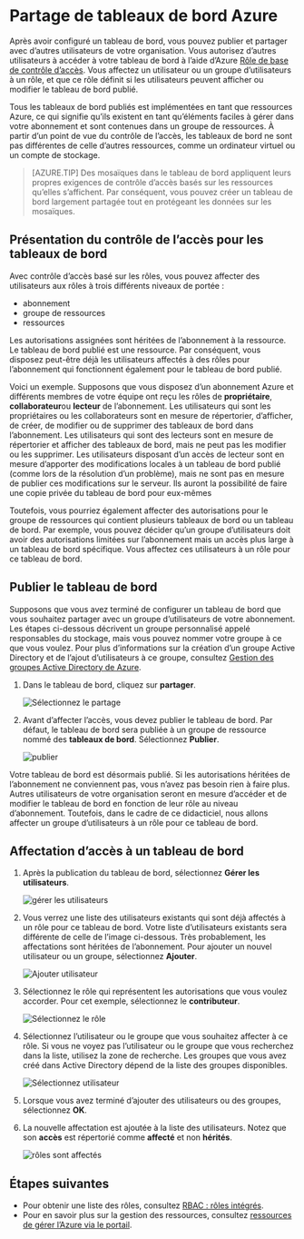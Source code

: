 <properties
   pageTitle="Accès de tableau de bord de portail Azure | Microsoft Azure"
   description="Cet article explique comment partager l’accès à un tableau de bord dans le portail Azure."
   services="azure-portal"
   documentationCenter=""
   authors="tfitzmac"
   manager="timlt"
   editor="tysonn"/>

<tags
   ms.service="multiple"
   ms.devlang="NA"
   ms.topic="article"
   ms.tgt_pltfrm="NA"
   ms.workload="na"
   ms.date="08/01/2016"
   ms.author="tomfitz"/>

# <a name="sharing-azure-dashboards"></a>Partage de tableaux de bord Azure

Après avoir configuré un tableau de bord, vous pouvez publier et partager avec d’autres utilisateurs de votre organisation. Vous autorisez d’autres utilisateurs à accéder à votre tableau de bord à l’aide d’Azure [Rôle de base de contrôle d’accès](../active-directory/role-based-access-control-configure.md). Vous affectez un utilisateur ou un groupe d’utilisateurs à un rôle, et que ce rôle définit si les utilisateurs peuvent afficher ou modifier le tableau de bord publié. 

Tous les tableaux de bord publiés est implémentées en tant que ressources Azure, ce qui signifie qu’ils existent en tant qu’éléments faciles à gérer dans votre abonnement et sont contenues dans un groupe de ressources.  À partir d’un point de vue du contrôle de l’accès, les tableaux de bord ne sont pas différentes de celle d’autres ressources, comme un ordinateur virtuel ou un compte de stockage.

> [AZURE.TIP] Des mosaïques dans le tableau de bord appliquent leurs propres exigences de contrôle d’accès basés sur les ressources qu’elles s’affichent.  Par conséquent, vous pouvez créer un tableau de bord largement partagée tout en protégeant les données sur les mosaïques.

## <a name="understanding-access-control-for-dashboards"></a>Présentation du contrôle de l’accès pour les tableaux de bord

Avec contrôle d’accès basé sur les rôles, vous pouvez affecter des utilisateurs aux rôles à trois différents niveaux de portée :

- abonnement
- groupe de ressources
- ressources

Les autorisations assignées sont héritées de l’abonnement à la ressource. Le tableau de bord publié est une ressource. Par conséquent, vous disposez peut-être déjà les utilisateurs affectés à des rôles pour l’abonnement qui fonctionnent également pour le tableau de bord publié. 

Voici un exemple.  Supposons que vous disposez d’un abonnement Azure et différents membres de votre équipe ont reçu les rôles de **propriétaire**, **collaborateur**ou **lecteur** de l’abonnement. Les utilisateurs qui sont les propriétaires ou les collaborateurs sont en mesure de répertorier, d’afficher, de créer, de modifier ou de supprimer des tableaux de bord dans l’abonnement.  Les utilisateurs qui sont des lecteurs sont en mesure de répertorier et afficher des tableaux de bord, mais ne peut pas les modifier ou les supprimer.  Les utilisateurs disposant d’un accès de lecteur sont en mesure d’apporter des modifications locales à un tableau de bord publié (comme lors de la résolution d’un problème), mais ne sont pas en mesure de publier ces modifications sur le serveur.  Ils auront la possibilité de faire une copie privée du tableau de bord pour eux-mêmes

Toutefois, vous pourriez également affecter des autorisations pour le groupe de ressources qui contient plusieurs tableaux de bord ou un tableau de bord. Par exemple, vous pouvez décider qu’un groupe d’utilisateurs doit avoir des autorisations limitées sur l’abonnement mais un accès plus large à un tableau de bord spécifique. Vous affectez ces utilisateurs à un rôle pour ce tableau de bord. 

## <a name="publish-dashboard"></a>Publier le tableau de bord

Supposons que vous avez terminé de configurer un tableau de bord que vous souhaitez partager avec un groupe d’utilisateurs de votre abonnement. Les étapes ci-dessous décrivent un groupe personnalisé appelé responsables du stockage, mais vous pouvez nommer votre groupe à ce que vous voulez. Pour plus d’informations sur la création d’un groupe Active Directory et de l’ajout d’utilisateurs à ce groupe, consultez [Gestion des groupes Active Directory de Azure](../active-directory/active-directory-accessmanagement-manage-groups.md).

1. Dans le tableau de bord, cliquez sur **partager**.

     ![Sélectionnez le partage](./media/azure-portal-dashboard-share-access/select-share.png)

2. Avant d’affecter l’accès, vous devez publier le tableau de bord. Par défaut, le tableau de bord sera publiée à un groupe de ressource nommé des **tableaux de bord**. Sélectionnez **Publier**.

     ![publier](./media/azure-portal-dashboard-share-access/publish.png)

Votre tableau de bord est désormais publié. Si les autorisations héritées de l’abonnement ne conviennent pas, vous n’avez pas besoin rien à faire plus. Autres utilisateurs de votre organisation seront en mesure d’accéder et de modifier le tableau de bord en fonction de leur rôle au niveau d’abonnement. Toutefois, dans le cadre de ce didacticiel, nous allons affecter un groupe d’utilisateurs à un rôle pour ce tableau de bord.

## <a name="assign-access-to-a-dashboard"></a>Affectation d’accès à un tableau de bord

1. Après la publication du tableau de bord, sélectionnez **Gérer les utilisateurs**.

     ![gérer les utilisateurs](./media/azure-portal-dashboard-share-access/manage-users.png)

2. Vous verrez une liste des utilisateurs existants qui sont déjà affectés à un rôle pour ce tableau de bord. Votre liste d’utilisateurs existants sera différente de celle de l’image ci-dessous. Très probablement, les affectations sont héritées de l’abonnement. Pour ajouter un nouvel utilisateur ou un groupe, sélectionnez **Ajouter**.

     ![Ajouter utilisateur](./media/azure-portal-dashboard-share-access/existing-users.png)

3. Sélectionnez le rôle qui représentent les autorisations que vous voulez accorder. Pour cet exemple, sélectionnez le **contributeur**.

     ![Sélectionnez le rôle](./media/azure-portal-dashboard-share-access/select-role.png)

4. Sélectionnez l’utilisateur ou le groupe que vous souhaitez affecter à ce rôle. Si vous ne voyez pas l’utilisateur ou le groupe que vous recherchez dans la liste, utilisez la zone de recherche. Les groupes que vous avez créé dans Active Directory dépend de la liste des groupes disponibles.

     ![Sélectionnez utilisateur](./media/azure-portal-dashboard-share-access/select-user.png) 

5. Lorsque vous avez terminé d’ajouter des utilisateurs ou des groupes, sélectionnez **OK**. 

6. La nouvelle affectation est ajoutée à la liste des utilisateurs. Notez que son **accès** est répertorié comme **affecté** et non **hérités**.

     ![rôles sont affectés](./media/azure-portal-dashboard-share-access/assigned-roles.png)

## <a name="next-steps"></a>Étapes suivantes

- Pour obtenir une liste des rôles, consultez [RBAC : rôles intégrés](../active-directory/role-based-access-built-in-roles.md).
- Pour en savoir plus sur la gestion des ressources, consultez [ressources de gérer l’Azure via le portail](resource-group-portal.md).